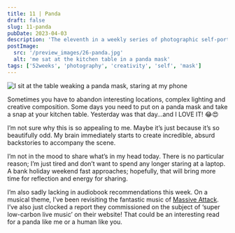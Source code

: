 ```yaml
---
title: 11 | Panda
draft: false
slug: 11-panda
pubDate: 2023-04-03
description: 'The eleventh in a weekly series of photographic self-portraits of Stuart Mackenzie. In this weeks photo I wear a panda mask and stare at my phone'
postImage:
  src: '/preview_images/26-panda.jpg'
  alt: 'me sat at the kitchen table in a panda mask'
tags: ['52weeks', 'photography', 'creativity', 'self', 'mask']
---
```


![I sit at the table weaking a panda mask, staring at my phone](/post_images/52weeks/52_2023_11.jpg)
<img src="" alt="" class=""/>

Sometimes you have to abandon interesting locations, complex lighting and creative composition. Some days you need to put on a panda mask and take a snap at your kitchen table. Yesterday was that day…and I LOVE IT! 😂😍

I’m not sure why this is so appealing to me. Maybe it’s just because it’s so beautifully odd. My brain immediately starts to create incredible, absurd backstories to accompany the scene.

I’m not in the mood to share what’s in my head today. There is no particular reason; I’m just tired and don’t want to spend any longer staring at a laptop. A bank holiday weekend fast approaches; hopefully, that will bring more time for reflection and energy for sharing.

I’m also sadly lacking in audiobook recommendations this week. On a musical theme, I’ve been revisiting the fantastic music of [Massive Attack](https://www.massiveattack.co.uk/). I’ve also just clocked a report they commissioned on the subject of ‘super low-carbon live music’ on their website! That could be an interesting read for a panda like me or a human like you.
